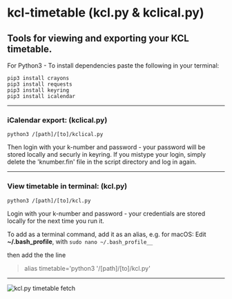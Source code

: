 # kcl-timetable (kcl.py & kclical.py)
## Tools for viewing and exporting your KCL timetable.

For Python3 - To install dependencies paste the following in your terminal:

```
pip3 install crayons
pip3 install requests
pip3 install keyring
pip3 install icalendar
```
---

### iCalendar export:  (kclical.py)

```
python3 /[path]/[to]/kclical.py
```

Then login with your k-number and password - your password will be stored locally and securly in keyring.
If you mistype your login, simply delete the 'knumber.fin' file in the script directory and log in again.

---

### View timetable in terminal:  (kcl.py)

```
python3 /[path]/[to]/kcl.py
```

Login with your k-number and password - your credentials are stored locally for the next time you run it.

To add as a terminal command, add it as an alias, e.g. for macOS:
Edit __~/.bash_profile__, with
```sudo nano ~/.bash_profile__```

then add the the line

> alias timetable='python3 '/[path]/[to]/kcl.py'

---

![kcl.py timetable fetch](https://raw.githubusercontent.com/finwarman/kcl-timetable/master/screenshots/timetable_fetch_kclpy.png "kcl.py Timetable View")
